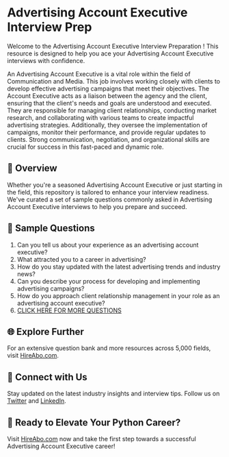 # Advertising Account Executive Interview Prep

Welcome to the Advertising Account Executive Interview Preparation ! This resource is designed to help you ace your Advertising Account Executive interviews with confidence.

An Advertising Account Executive is a vital role within the field of Communication and Media. This job involves working closely with clients to develop effective advertising campaigns that meet their objectives. The Account Executive acts as a liaison between the agency and the client, ensuring that the client's needs and goals are understood and executed. They are responsible for managing client relationships, conducting market research, and collaborating with various teams to create impactful advertising strategies. Additionally, they oversee the implementation of campaigns, monitor their performance, and provide regular updates to clients. Strong communication, negotiation, and organizational skills are crucial for success in this fast-paced and dynamic role.

## 🚀 Overview

Whether you're a seasoned Advertising Account Executive or just starting in the field, this repository is tailored to enhance your interview readiness. We've curated a set of sample questions commonly asked in Advertising Account Executive interviews to help you prepare and succeed.

## 📝 Sample Questions

1. Can you tell us about your experience as an advertising account executive?
2. What attracted you to a career in advertising?
3. How do you stay updated with the latest advertising trends and industry news?
4. Can you describe your process for developing and implementing advertising campaigns?
5. How do you approach client relationship management in your role as an advertising account executive?
6. [CLICK HERE FOR MORE QUESTIONS](https://hireabo.com/job/8_3_1/Advertising%20Account%20Executive)

## 🌐 Explore Further

For an extensive question bank and more resources across 5,000 fields, visit [HireAbo.com](https://www.hireabo.com).

## 📱 Connect with Us

Stay updated on the latest industry insights and interview tips. Follow us on [Twitter](https://twitter.com/hireabo) and [LinkedIn](https://www.linkedin.com/in/hire-abo-3609972a8/).

## 🚀 Ready to Elevate Your Python Career?

Visit [HireAbo.com](https://www.hireabo.com) now and take the first step towards a successful Advertising Account Executive career!